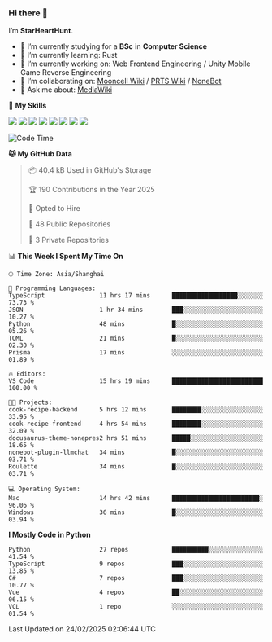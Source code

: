 ### Hi there 👋

I’m **StarHeartHunt**.

- 🏫 I’m currently studying for a **BSc** in **Computer Science**
- 🌱 I’m currently learning: Rust
- 🔭 I’m currently working on: Web Frontend Engineering / Unity Mobile Game Reverse Engineering
- 👯 I’m collaborating on: [Mooncell Wiki](https://fgo.wiki/) / [PRTS Wiki](http://prts.wiki/) / [NoneBot](https://github.com/nonebot)
- 💬 Ask me about: [MediaWiki](https://www.mediawiki.org)

🌟 **My Skills**

![](https://img.shields.io/badge/-Python-3e74a2?style=flat-square&logo=Python&logoColor=fff)
![](https://img.shields.io/badge/-Node.js-339933?style=flat-square&logo=node.js&logoColor=fff)
![](https://img.shields.io/badge/-Vue-4fc08d?style=flat-square&logo=vue.js&logoColor=fff)
![](https://img.shields.io/badge/-React-2d98ce?style=flat-square&logo=React&logoColor=fff)
![](https://img.shields.io/badge/-TypeScript-3178C6?style=flat-square&logo=TypeScript&logoColor=fff)
![](https://img.shields.io/badge/-Docker-2496ED?style=flat-square&logo=Docker&logoColor=fff)
![](https://img.shields.io/badge/-Linux-000000?style=flat-square&logo=Linux&logoColor=fff)
![](https://img.shields.io/badge/-Dotnet-512bd4?style=flat-square&logo=.net&logoColor=fff)

<!--START_SECTION:waka-->
![Code Time](http://img.shields.io/badge/Code%20Time-1%2C473%20hrs%209%20mins-blue)

**🐱 My GitHub Data** 

> 📦 40.4 kB Used in GitHub's Storage 
 > 
> 🏆 190 Contributions in the Year 2025
 > 
> 💼 Opted to Hire
 > 
> 📜 48 Public Repositories 
 > 
> 🔑 3 Private Repositories 
 > 
📊 **This Week I Spent My Time On** 

```text
🕑︎ Time Zone: Asia/Shanghai

💬 Programming Languages: 
TypeScript               11 hrs 17 mins      ██████████████████░░░░░░░   73.73 % 
JSON                     1 hr 34 mins        ███░░░░░░░░░░░░░░░░░░░░░░   10.27 % 
Python                   48 mins             █░░░░░░░░░░░░░░░░░░░░░░░░   05.26 % 
TOML                     21 mins             █░░░░░░░░░░░░░░░░░░░░░░░░   02.30 % 
Prisma                   17 mins             ░░░░░░░░░░░░░░░░░░░░░░░░░   01.89 % 

🔥 Editors: 
VS Code                  15 hrs 19 mins      █████████████████████████   100.00 % 

🐱‍💻 Projects: 
cook-recipe-backend      5 hrs 12 mins       ████████░░░░░░░░░░░░░░░░░   33.95 % 
cook-recipe-frontend     4 hrs 54 mins       ████████░░░░░░░░░░░░░░░░░   32.09 % 
docusaurus-theme-nonepres2 hrs 51 mins       █████░░░░░░░░░░░░░░░░░░░░   18.65 % 
nonebot-plugin-llmchat   34 mins             █░░░░░░░░░░░░░░░░░░░░░░░░   03.71 % 
Roulette                 34 mins             █░░░░░░░░░░░░░░░░░░░░░░░░   03.71 % 

💻 Operating System: 
Mac                      14 hrs 42 mins      ████████████████████████░   96.06 % 
Windows                  36 mins             █░░░░░░░░░░░░░░░░░░░░░░░░   03.94 % 
```

**I Mostly Code in Python** 

```text
Python                   27 repos            ██████████░░░░░░░░░░░░░░░   41.54 % 
TypeScript               9 repos             ███░░░░░░░░░░░░░░░░░░░░░░   13.85 % 
C#                       7 repos             ███░░░░░░░░░░░░░░░░░░░░░░   10.77 % 
Vue                      4 repos             ██░░░░░░░░░░░░░░░░░░░░░░░   06.15 % 
VCL                      1 repo              ░░░░░░░░░░░░░░░░░░░░░░░░░   01.54 % 
```




 Last Updated on 24/02/2025 02:06:44 UTC
<!--END_SECTION:waka-->
